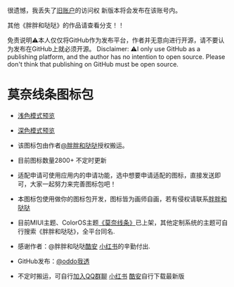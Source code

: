 很遗憾，我丢失了[旧账户](@Dusk0531)的访问权 新版本将会发布在该账号内。

其他《胖胖和哒哒》的作品请查看分支！！

免责说明⚠️本人仅仅将GitHub作为发布平台，作者并无意向进行开源，请不要认为发布在GitHub上就必须开源。
Disclaimer: ⚠️I only use GitHub as a publishing platform, and the author has no intention to open source. Please don't think that publishing on GitHub must be open source.
# 莫奈线条图标包
- [浅色模式预览](https://github.com/user-attachments/assets/74a998e6-bd1c-411e-8637-665555d88f98)
- [深色模式预览](https://github.com/user-attachments/assets/5af29097-ff17-47e2-9e8b-c57ed7b7a363)

- 该图标包由作者[@胖胖和哒哒](http://qm.qq.com/cgi-bin/qm/qr?_wv=1027&k=wPWWmmFCMz6UvoN-XlazfK-ZrIq-NjsQ&authKey=CSptHTKnPLnyxgud9fZFjt%2BR9qKgc4aYABke1OFr0DgMrcr90qgPb4LhQaeHL%2FdQ&noverify=0&group_code=697097375)授权搬运。

- 目前图标数量2800+ 不定时更新

- 适配申请可使用应用内的申请功能，选中想要申请适配的图标，直接发送即可，大家一起努力来完善图标包吧！

- 本图标包使用做你的图标包开发，图标皆为画师自画，若有侵权请联系[胖胖和哒哒](http://qm.qq.com/cgi-bin/qm/qr?_wv=1027&k=wPWWmmFCMz6UvoN-XlazfK-ZrIq-NjsQ&authKey=CSptHTKnPLnyxgud9fZFjt%2BR9qKgc4aYABke1OFr0DgMrcr90qgPb4LhQaeHL%2FdQ&noverify=0&group_code=697097375)

- 目前MIUI主题、ColorOS主题[《莫奈线条》](https://activity-cdo.heytapimage.com/cdo-activity/static/themeDetailShare/dist/themedetail/index.html?masterId=6526425&region=CN&type=0)已上架，其他定制系统的主题可自行搜索《胖胖和哒哒》，全平台同名.

- 感谢作者：@胖胖和哒哒[酷安](http://www.coolapk.com/u/1066529) [小红书](https://www.xiaohongshu.com/user/profile/5fb34ba40000000001002046)的辛勤付出.

- GitHub发布：[@oddo我透](http://www.coolapk.com/u/30133340)

- 不定时搬运，可自行[加入QQ群聊](http://qm.qq.com/cgi-bin/qm/qr?_wv=1027&k=wPWWmmFCMz6UvoN-XlazfK-ZrIq-NjsQ&authKey=CSptHTKnPLnyxgud9fZFjt%2BR9qKgc4aYABke1OFr0DgMrcr90qgPb4LhQaeHL%2FdQ&noverify=0&group_code=697097375) [小红书](https://www.xiaohongshu.com/user/profile/5fb34ba40000000001002046) [酷安](http://www.coolapk.com/u/1066529)自行下载最新版
